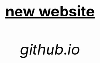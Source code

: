 <html>
<head>
	<title>video</title>
<head>



<body background="![istockphoto-1448167345-1024x1024](https://github.com/bulbuwad/github.io./assets/168969318/6f25c557-83fa-43a7-a965-455ea34edc16)">		
<center><h1><font size="120"><font color="black"><u>new website</u></p></h1></center>
		<center><h6><font size="10"><font color="black"><p>github.io</p></h6></center>
</body>
</html>
